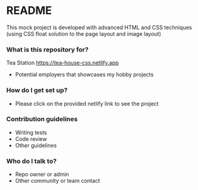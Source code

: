 # README #

This mock project is developed with advanced HTML and CSS techniques (using CSS float solution to the page layout and image layout)

### What is this repository for? ###
Tea Station
https://tea-house-css.netlify.app
* Potential employers that showcases my hobby projects

### How do I get set up? ###

* Please click on the provided netlify link to see the project

### Contribution guidelines ###

* Writing tests
* Code review
* Other guidelines

### Who do I talk to? ###

* Repo owner or admin
* Other community or team contact